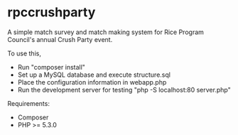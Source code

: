 rpccrushparty
=============

A simple match survey and match making system for Rice Program Council's annual Crush Party event.

To use this,
* Run "composer install"
* Set up a MySQL database and execute structure.sql
* Place the configuration information in webapp.php
* Run the development server for testing "php -S localhost:80 server.php"

Requirements:
* Composer
* PHP >= 5.3.0

